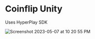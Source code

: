 # Coinflip Unity

Uses HyperPlay SDK

![Screenshot 2023-05-07 at 10 20 55 PM](https://user-images.githubusercontent.com/19412160/236719639-c0d4aa33-3589-4878-aa80-87cf40e92ee6.png)
